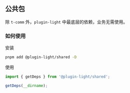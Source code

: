 ## 公共包

除 `t-comm` 外，`plugin-light` 中最底层的依赖，业务无需使用。

### 如何使用

安装

```bash
pnpm add @plugin-light/shared -D
```

使用

```js
import { getDeps } from '@plugin-light/shared';

getDeps(__dirname);
```
